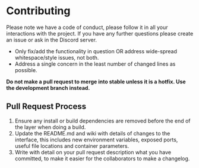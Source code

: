# Contributing 

Please note we have a code of conduct, please follow it in all your interactions with the project. If you have any further questions please create an issue or ask in the Discord server.

- Only fix/add the functionality in question OR address wide-spread whitespace/style issues, not both.
- Address a single concern in the least number of changed lines as possible.

**Do not make a pull request to merge into stable unless it is a hotfix. Use the development branch instead.**

## Pull Request Process

1. Ensure any install or build dependencies are removed before the end of the layer when doing a build.
2. Update the README.md and wiki with details of changes to the interface, this includes new environment variables, exposed ports, useful file locations and container parameters.
3. Write with detail on your pull request description what you have committed, to make it easier for the collaborators to make a changelog.
